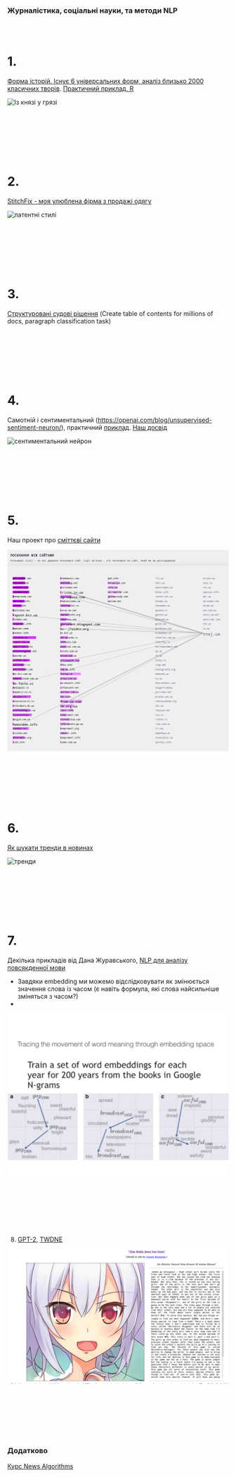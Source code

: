 ### Журналістика, соціальні науки, та методи NLP

<br><br>

# 1.  
[Форма історій. Існує 6 універсальних форм, аналіз близько 2000 класичних творів](http://www.bbc.com/culture/story/20180525-every-story-in-the-world-has-one-of-these-six-basic-plots). [Практичний приклад, R](https://juliasilge.com/blog/you-must-allow-me/)

![Із князі у грязі](http://ichef.bbci.co.uk/wwfeatures/wm/live/1600_900/images/live/p0/68/67/p06867yw.jpg)


<br><br><br><br><br><br>

# 2.

[StitchFix - моя улюблена фірма з продажі одягу](https://multithreaded.stitchfix.com/blog/)

![латентні стилі](https://multithreaded.stitchfix.com/assets/posts/2018-06-28-latent-style/matrixfactorization.png)


<br><br><br><br><br><br>

# 3. 

[Структуровані судові рішення](https://blog.doctrine.fr/structuring-legal-documents-with-deep-learning/)
(Create table of contents for millions of docs, paragraph classification task)


<br><br><br><br><br><br>



# 4.

Самотній і сентиментальний (https://openai.com/blog/unsupervised-sentiment-neuron/), практичний [приклад](https://rakeshchada.github.io/Sentiment-Neuron.html). [Наш досвід](https://nadiarom.github.io/state_per_word/) 

![сентиментальний нейрон](https://openai.com/content/images/2017/04/image03-1.png)

<br><br><br><br><br><br>


# 5.

Наш проект про [сміттєві сайти](http://texty.org.ua/d/2018/mnews/)

![picture](bad_news.png)

<br><br><br><br><br><br>


# 6. 
[Як шукати тренди в новинах](https://www.tjpalanca.com/2017/03/facebook-news-topic-modeling.html) 

![тренди](https://www.tjpalanca.com/figures/20170309-news-landscape-map.png)


<br><br><br><br><br><br>

# 7. 
Декілька прикладів від Дана Журавського, [NLP для аналізу повсякденної мови](https://vimeo.com/193477678) 
 - Завдяки embedding ми можемо відслідковувати як змінюється значення слова із часом (є навіть формула, які слова найсильніше зміняться з часом?)
 - 

![еволюція](juraffski_word_meaning.png)

<br><br><br><br><br><br>


8. [GPT-2](https://openai.com/blog/better-language-models/), 
[TWDNE](https://www.gwern.net/TWDNE)


![](twdne.png)


<br><br><br><br><br><br>




### Додатково
[Курс News Algorithms](https://journalismcourses.org/resource/alg0119.html) 



